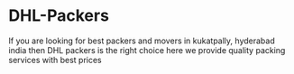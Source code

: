 # DHL-Packers
If you are looking for best packers and movers in kukatpally, hyderabad india then DHL packers is the right choice here we provide quality packing services with best prices
